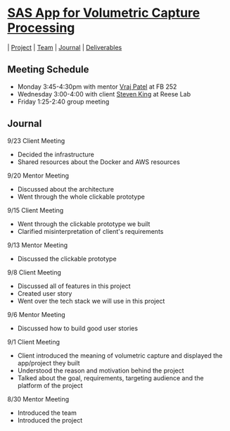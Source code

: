# [SAS App for Volumetric Capture Processing](https://teamz-comp523.github.io/vcp/index.html) 

| [Project](https://teamz-comp523.github.io/vcp/project.html) | [Team](https://teamz-comp523.github.io/vcp/team.html) | [Journal](https://teamz-comp523.github.io/vcp/journal.html) | [Deliverables](https://teamz-comp523.github.io/vcp/deliverables.html)


## Meeting Schedule
- Monday 3:45-4:30pm with mentor [Vraj Patel](https://www.linkedin.com/in/patelvap/) at FB 252
- Wednesday 3:00-4:00 with client [Steven King](https://www.linkedin.com/in/steven-king-b93885b/) at Reese Lab
- Friday 1:25-2:40 group meeting

## Journal
9/23 Client Meeting
* Decided the infrastructure
* Shared resources about the Docker and AWS resources

9/20 Mentor Meeting
* Discussed about the architecture
* Went through the whole clickable prototype

9/15 Client Meeting
* Went through the clickable prototype we built
* Clarified misinterpretation of client's requirements

9/13 Mentor Meeting
* Discussed the clickable prototype

9/8 Client Meeting
* Discussed all of features in this project
* Created user story
* Went over the tech stack we will use in this project

9/6 Mentor Meeting
* Discussed how to build good user stories

9/1 Client Meeting
* Client introduced the meaning of volumetric capture and displayed the app/project they built
* Understood the reason and motivation behind the project
* Talked about the goal, requirements, targeting audience and the platform of the project

8/30 Mentor Meeting

* Introduced the team
* Introduced the project
